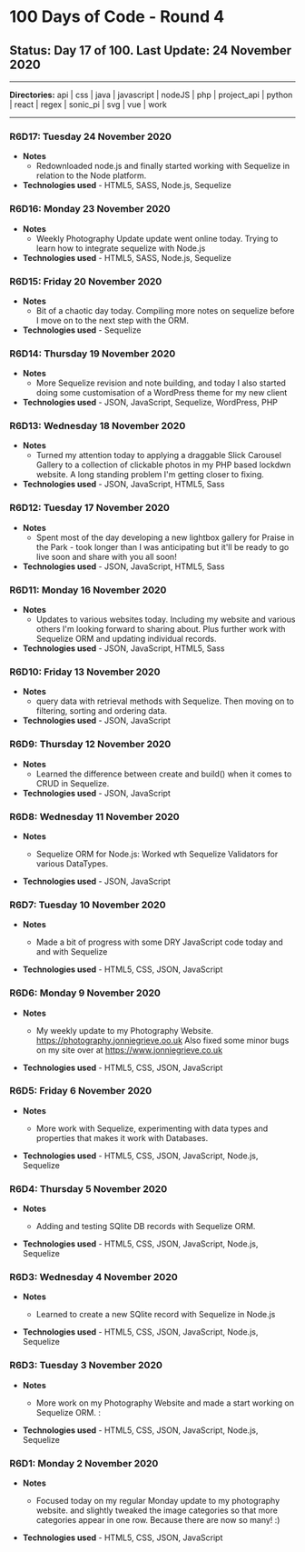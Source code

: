 # 100 Days of Code - Round 4

## **Status:** Day 17 of 100. **Last Update:** 24 November 2020
___
**Directories:** api | css | java | javascript | nodeJS | php | project_api | python | react | regex | sonic_pi | svg | vue | work
___


### R6D17: Tuesday 24 November 2020

+ **Notes**
  + Redownloaded node.js and finally started working with Sequelize in relation to the Node platform.
+ **Technologies used** - HTML5, SASS, Node.js, Sequelize

### R6D16: Monday 23 November 2020

+ **Notes**
  + Weekly Photography Update update went online today. Trying to learn how to integrate sequelize with Node.js 
+ **Technologies used** - HTML5, SASS, Node.js, Sequelize


### R6D15: Friday 20 November 2020

+ **Notes**
  + Bit of a chaotic day today. Compiling more notes on sequelize before I move on to the next step with the ORM. 
+ **Technologies used** - Sequelize

### R6D14: Thursday 19 November 2020

+ **Notes**
  + More Sequelize revision and note building, and today I also started doing some customisation of a WordPress theme for my new client 
+ **Technologies used** - JSON, JavaScript, Sequelize, WordPress, PHP

### R6D13: Wednesday 18 November 2020

+ **Notes**
  + Turned my attention today to applying a draggable Slick Carousel Gallery to a collection of clickable photos in my PHP based lockdwn website. A long standing problem I'm getting closer to fixing. 
+ **Technologies used** - JSON, JavaScript, HTML5, Sass

### R6D12: Tuesday 17 November 2020

+ **Notes**
  + Spent most of the day developing a new lightbox gallery for Praise in the Park - took longer than I was anticipating but it'll be ready to go live soon and share with you all soon!
+ **Technologies used** - JSON, JavaScript, HTML5, Sass


### R6D11: Monday 16 November 2020

+ **Notes**
  + Updates to various websites today. Including my website and various others I'm looking forward to sharing about.  Plus further work with Sequelize ORM and updating individual records.
+ **Technologies used** - JSON, JavaScript, HTML5, Sass

### R6D10: Friday 13 November 2020

+ **Notes**
  + query data with retrieval methods with Sequelize. Then moving on to filtering, sorting and ordering data.
+ **Technologies used** - JSON, JavaScript

### R6D9: Thursday 12 November 2020

+ **Notes**
  + Learned the difference between create and build() when it comes to CRUD in Sequelize.
+ **Technologies used** - JSON, JavaScript
  
### R6D8: Wednesday 11 November 2020

+ **Notes**
  + Sequelize ORM for Node.js: Worked wth Sequelize Validators for various DataTypes.

+ **Technologies used** - JSON, JavaScript

### R6D7: Tuesday 10 November 2020

+ **Notes**
  + Made a bit of progress with some DRY JavaScript code today and and with Sequelize

+ **Technologies used** - HTML5, CSS, JSON, JavaScript
  

### R6D6: Monday 9 November 2020

+ **Notes**
  + My weekly update to my Photography Website. https://photography.jonniegrieve.oo.uk Also fixed some minor bugs on my site over at https://www.jonniegrieve.co.uk

+ **Technologies used** - HTML5, CSS, JSON, JavaScript

### R6D5: Friday 6 November 2020

+ **Notes**
  + More work with Sequelize, experimenting with data types and properties that makes it work with Databases. 
  
+ **Technologies used** - HTML5, CSS, JSON, JavaScript, Node.js, Sequelize

### R6D4: Thursday 5 November 2020

+ **Notes**
  +  Adding and testing SQlite DB records with Sequelize ORM. 
  
+ **Technologies used** - HTML5, CSS, JSON, JavaScript, Node.js, Sequelize

### R6D3: Wednesday 4 November 2020

+ **Notes**
  +  Learned to create a new SQlite record with Sequelize in Node.js
  
+ **Technologies used** - HTML5, CSS, JSON, JavaScript, Node.js, Sequelize

### R6D3: Tuesday 3 November 2020

+ **Notes**
  +  More work on my Photography Website and made a start working on Sequelize ORM.  :
  
+ **Technologies used** - HTML5, CSS, JSON, JavaScript, Node.js, Sequelize

### R6D1: Monday 2 November 2020

+ **Notes**
  +  Focused today on my regular Monday update to my photography website. and slightly tweaked the image categories so that more categories appear in one row. Because there are now so many!  :)
  
+ **Technologies used** - HTML5, CSS, JSON, JavaScript

